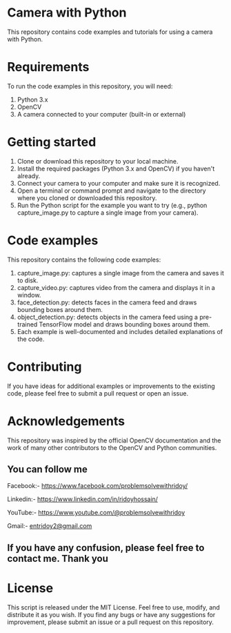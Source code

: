 # Camera with Python
This repository contains code examples and tutorials for using a camera with Python.

# Requirements
To run the code examples in this repository, you will need:
1. Python 3.x
2. OpenCV
3. A camera connected to your computer (built-in or external)

# Getting started
1. Clone or download this repository to your local machine.
2. Install the required packages (Python 3.x and OpenCV) if you haven't already.
3. Connect your camera to your computer and make sure it is recognized.
4. Open a terminal or command prompt and navigate to the directory where you cloned or downloaded this repository.
5. Run the Python script for the example you want to try (e.g., python capture_image.py to capture a single image from your camera).

# Code examples
This repository contains the following code examples:

1. capture_image.py: captures a single image from the camera and saves it to disk.
2. capture_video.py: captures video from the camera and displays it in a window.
3. face_detection.py: detects faces in the camera feed and draws bounding boxes around them.
4. object_detection.py: detects objects in the camera feed using a pre-trained TensorFlow model and draws bounding boxes around them.
5. Each example is well-documented and includes detailed explanations of the code.

# Contributing
If you have ideas for additional examples or improvements to the existing code, please feel free to submit a pull request or open an issue.

# Acknowledgements
This repository was inspired by the official OpenCV documentation and the work of many other contributors to the OpenCV and Python communities.

## You can follow me

Facebook:- https://www.facebook.com/problemsolvewithridoy/

Linkedin:- https://www.linkedin.com/in/ridoyhossain/

YouTube:- https://www.youtube.com/@problemsolvewithridoy

Gmail:- entridoy2@gmail.com

## If you have any confusion, please feel free to contact me. Thank you

# License
This script is released under the MIT License. Feel free to use, modify, and distribute it as you wish. If you find any bugs or have any suggestions for improvement, please submit an issue or a pull request on this repository.
